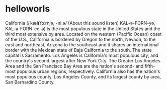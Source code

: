 # helloworls

California (/ˌkælᵻˈfɔːrnjə, -ni.ə/ (About this sound listen) KAL-ə-FORN-yə, KAL-ə-FORN-ee-ə) is the most populous state in the United States and the third most extensive by area. Located on the western (Pacific Ocean) coast of the U.S., California is bordered by Oregon to the north, Nevada, to the east and northeast, Arizona to the southeast and it shares an international border with the Mexican state of Baja California to the south. The state capital is Sacramento. Los Angeles is California's most populous city, and the country's second largest after New York City. The Greater Los Angeles Area and the San Francisco Bay Area are the nation's second- and fifth-most populous urban regions, respectively. California also has the nation's most populous county, Los Angeles County, and its largest county by area, San Bernardino County.
